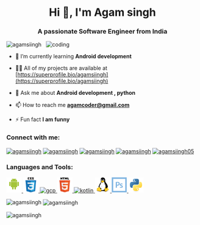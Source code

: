 
<h1 align="center">Hi 👋, I'm Agam singh</h1>
<h3 align="center">A passionate Software Engineer from India</h3>

<img align ="right" alt="coding" width="400" src="https://user-images.githubusercontent.com/55389276/140866485-8fb1c876-9a8f-4d6a-98dc-08c4981eaf70.gif">

<p align="left"> <img src="https://komarev.com/ghpvc/?username=agamsiingh&label=Profile%20views&color=0e75b6&style=flat" alt="agamsiingh" /> </p>

- 🌱 I’m currently learning **Android development**

- 👨‍💻 All of my projects are available at [https://superprofile.bio/agamsiingh](https://superprofile.bio/agamsiingh)

- 💬 Ask me about **Android development , python**

- 📫 How to reach me **agamcoder@gmail.com**

- ⚡ Fun fact **I am funny**

<h3 align="left">Connect with me:</h3>
<p align="left">
<a href="https://instagram.com/agamsiingh" target="blank"><img align="center" src="https://raw.githubusercontent.com/rahuldkjain/github-profile-readme-generator/master/src/images/icons/Social/instagram.svg" alt="agamsiingh" height="30" width="40" /></a>
<a href="https://www.youtube.com/c/agamsiingh" target="blank"><img align="center" src="https://raw.githubusercontent.com/rahuldkjain/github-profile-readme-generator/master/src/images/icons/Social/youtube.svg" alt="agamsiingh" height="30" width="40" /></a>
<a href="https://www.codechef.com/users/agamsiingh" target="blank"><img align="center" src="https://cdn.jsdelivr.net/npm/simple-icons@3.1.0/icons/codechef.svg" alt="agamsiingh" height="30" width="40" /></a>
<a href="https://www.leetcode.com/agamsiingh" target="blank"><img align="center" src="https://raw.githubusercontent.com/rahuldkjain/github-profile-readme-generator/master/src/images/icons/Social/leet-code.svg" alt="agamsiingh" height="30" width="40" /></a>
<a href="https://www.hackerearth.com/agamsiingh05" target="blank"><img align="center" src="https://raw.githubusercontent.com/rahuldkjain/github-profile-readme-generator/master/src/images/icons/Social/hackerearth.svg" alt="agamsiingh05" height="30" width="40" /></a>
</p>

<h3 align="left">Languages and Tools:</h3>
<p align="left"> <a href="https://developer.android.com" target="_blank" rel="noreferrer"> <img src="https://raw.githubusercontent.com/devicons/devicon/master/icons/android/android-original-wordmark.svg" alt="android" width="40" height="40"/> </a> <a href="https://www.w3schools.com/css/" target="_blank" rel="noreferrer"> <img src="https://raw.githubusercontent.com/devicons/devicon/master/icons/css3/css3-original-wordmark.svg" alt="css3" width="40" height="40"/> </a> <a href="https://cloud.google.com" target="_blank" rel="noreferrer"> <img src="https://www.vectorlogo.zone/logos/google_cloud/google_cloud-icon.svg" alt="gcp" width="40" height="40"/> </a> <a href="https://www.w3.org/html/" target="_blank" rel="noreferrer"> <img src="https://raw.githubusercontent.com/devicons/devicon/master/icons/html5/html5-original-wordmark.svg" alt="html5" width="40" height="40"/> </a> <a href="https://kotlinlang.org" target="_blank" rel="noreferrer"> <img src="https://www.vectorlogo.zone/logos/kotlinlang/kotlinlang-icon.svg" alt="kotlin" width="40" height="40"/> </a> <a href="https://www.linux.org/" target="_blank" rel="noreferrer"> <img src="https://raw.githubusercontent.com/devicons/devicon/master/icons/linux/linux-original.svg" alt="linux" width="40" height="40"/> </a> <a href="https://www.photoshop.com/en" target="_blank" rel="noreferrer"> <img src="https://raw.githubusercontent.com/devicons/devicon/master/icons/photoshop/photoshop-line.svg" alt="photoshop" width="40" height="40"/> </a> <a href="https://www.python.org" target="_blank" rel="noreferrer"> <img src="https://raw.githubusercontent.com/devicons/devicon/master/icons/python/python-original.svg" alt="python" width="40" height="40"/> </a> </p>

<p><img align="left" src="https://github-readme-stats.vercel.app/api/top-langs?username=agamsiingh&show_icons=true&locale=en&layout=compact" alt="agamsiingh" /></p>

<p>&nbsp;<img align="center" src="https://github-readme-stats.vercel.app/api?username=agamsiingh&show_icons=true&locale=en" alt="agamsiingh" /></p>

<p><img align="center" src="https://github-readme-streak-stats.herokuapp.com/?user=agamsiingh&" alt="agamsiingh" /></p>
